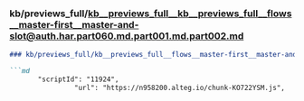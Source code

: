 ### kb/previews_full/kb__previews_full__kb__previews_full__flows__master-first__master-and-slot@auth.har.part060.md.part001.md.part002.md

```md
### kb/previews_full/kb__previews_full__flows__master-first__master-and-slot@auth.har.part060.md.part001.md (part 002)

```md
       "scriptId": "11924",
                "url": "https://n958200.alteg.io/chunk-KO722YSM.js",
```

```

```
